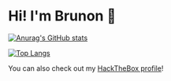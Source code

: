 # Hi! I'm Brunon 👋

[![Anurag's GitHub stats](https://github-readme-stats-brun0ne.vercel.app/api?username=brun0ne&theme=radical&count_private=true)](https://github.com/anuraghazra/github-readme-stats)

[![Top Langs](https://github-readme-stats-brun0ne.vercel.app/api/top-langs/?username=brun0ne&theme=radical&layout=compact&hide=html,css)](https://github.com/anuraghazra/github-readme-stats)

You can also check out my [HackTheBox profile](https://app.hackthebox.com/profile/70197)!